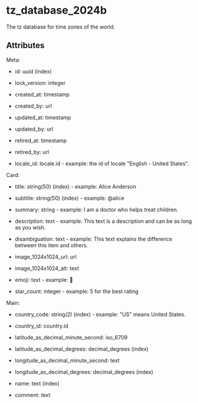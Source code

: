 # tz_database_2024b


The tz database for time zones of the world.


## Attributes

Meta:

  * id: uuid (index)

  * lock_version: integer

  * created_at: timestamp

  * created_by: url

  * updated_at: timestamp

  * updated_by: url

  * retired_at: timestamp

  * retired_by: url

  * locale_id: locale.id - example: the id of locale "English - United States".

Card:

  * title: string(50) (index) - example: Alice Anderson

  * subtitle: string(50) (index) - example: @alice

  * summary: string - example: I am a doctor who helps treat children.

  * description: text - example: This text is a description and can be as long as you wish.

  * disambiguation: text - example: This text explains the difference between this item and others.

  * image_1024x1024_url: url

  * image_1024x1024_alt: text

  * emoji: text - example: 🚀

  * star_count: integer - example: 5 for the best rating

Main:

  * country_code: string(2) (index) - example: "US" means United States.

  * country_id: country.id

  * latitude_as_decimal_minute_second: iso_6709

  * latitude_as_decimal_degrees: decimal_degrees (index)

  * longitude_as_decimal_minute_second: text

  * longitude_as_decimal_degrees: decimal_degrees (index)

  * name: text (index)

  * comment: text

